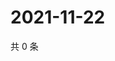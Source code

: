 # 2021-11-22

共 0 条

<!-- BEGIN WEIBO -->
<!-- 最后更新时间 Mon Nov 22 2021 19:00:45 GMT+0800 (China Standard Time) -->

<!-- END WEIBO -->
